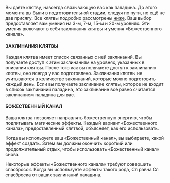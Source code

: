 Вы даёте клятву, навсегда связывающую вас как паладина. До этого момента вы были в подготовительной стадии, следуя по пути, но ещё не дав присягу. Все клятвы подробно рассмотрены [ниже](https://dnd.su/class/94-paladin/#sacred-oaths). Ваш выбор предоставляет вам умения на 3-м, 7-м, 15-м и 20-м уровнях. Эти умения включают в себя заклинания клятвы и умения «Божественного канала».

#### ЗАКЛИНАНИЯ КЛЯТВЫ

Каждая клятва имеет список связанных с ней заклинаний. Вы получаете доступ к этим заклинаниям на уровнях, указанных в описании клятвы. После того как вы получаете доступ к заклинанию клятвы, оно всегда у вас подготовлено. Заклинания клятвы не учитываются в количестве заклинаний, которые можно подготовить каждый день. Если вы получаете заклинание клятвы, которое не входит в список заклинаний паладина, это заклинание всё равно считается заклинанием паладина для вас.

#### БОЖЕСТВЕННЫЙ КАНАЛ

Ваша клятва позволяет направлять божественную энергию, чтобы подпитывать магические эффекты. Каждый вариант «Божественного канала», предоставленный клятвой, объясняет, как его использовать.

Когда вы используете ваш «Божественный канал», вы выбираете, какой эффект создать. Затем вы должны окончить короткий или продолжительный отдых, чтобы использовать «Божественный канал» снова.

Некоторые эффекты «Божественного канала» требуют совершить спасбросок. Когда вы используете эффекты такого рода, Сл равна Сл спасброска от ваших заклинаний паладина.